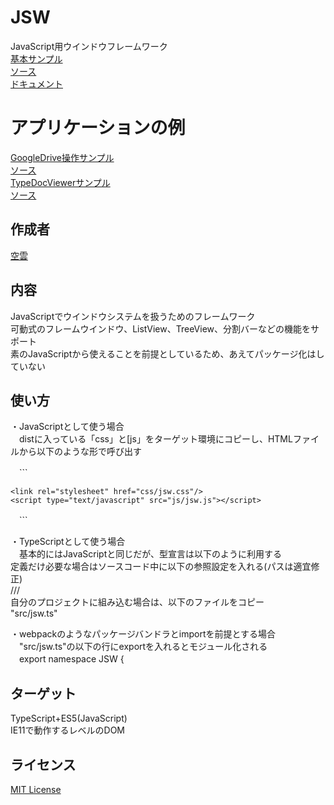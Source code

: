 # JSW
JavaScript用ウインドウフレームワーク<br>
 [基本サンプル](https://javascript-windowframework.github.io/JSW/Samples/)<br>
 [ソース](https://github.com/JavaScript-WindowFramework/JSW)<br>
 [ドキュメント](https://javascript-windowframework.github.io/TypeDocViewer/)<br>
# アプリケーションの例
 [GoogleDrive操作サンプル](https://gdriveexplorer.github.croud.jp/)<br>
   [ソース](https://github.com/JavaScript-WindowFramework/GDriveExplorer)<br>
 [TypeDocViewerサンプル](https://javascript-windowframework.github.io/TypeDocViewer/)<br>
   [ソース](https://github.com/JavaScript-WindowFramework/TypeDocViewer)<br>

## 作成者
[空雲](https://croud.jp/)

## 内容
JavaScriptでウインドウシステムを扱うためのフレームワーク<br>
可動式のフレームウインドウ、ListView、TreeView、分割バーなどの機能をサポート<br>
素のJavaScriptから使えることを前提としているため、あえてパッケージ化はしていない<br>

## 使い方
・JavaScriptとして使う場合<br>
　distに入っている「css」と[js」をターゲット環境にコピーし、HTMLファイルから以下のような形で呼び出す<br>

　```

    <link rel="stylesheet" href="css/jsw.css"/>
    <script type="text/javascript" src="js/jsw.js"></script>
　```


・TypeScriptとして使う場合<br>
　基本的にはJavaScriptと同じだが、型宣言は以下のように利用する<br>
	定義だけ必要な場合はソースコード中に以下の参照設定を入れる(パスは適宜修正)<br>
		///<reference path="js/jsw.d.ts"/><br>
	自分のプロジェクトに組み込む場合は、以下のファイルをコピー<br>
		"src/jsw.ts"<br>

・webpackのようなパッケージバンドラとimportを前提とする場合<br>
　"src/jsw.ts"の以下の行にexportを入れるとモジュール化される<br>
　export namespace JSW {<br>

## ターゲット
TypeScript+ES5(JavaScript)<br>
IE11で動作するレベルのDOM<br>

## ライセンス
[MIT License](https://opensource.org/licenses/mit-license.php)
